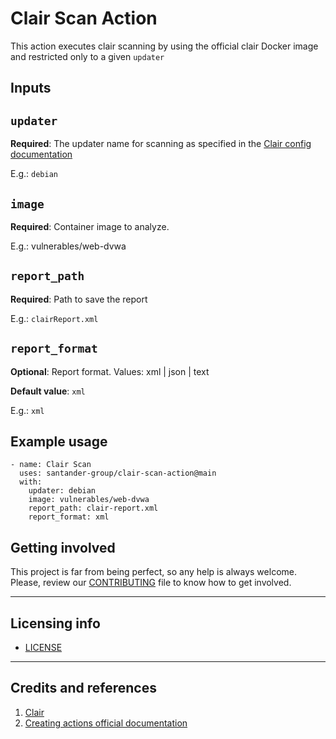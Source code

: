 # Clair Scan Action

This action executes clair scanning by using the official clair Docker image and
restricted only to a given `updater`

## Inputs

## `updater`

**Required**: The updater name for scanning as specified in the
[Clair config documentation](https://github.com/quay/clair/blob/main/Documentation/reference/config.md#updaterssets)

E.g.: `debian`

## `image`

**Required**: Container image to analyze.

E.g.: vulnerables/web-dvwa

## `report_path`

**Required**: Path to save the report

E.g.: `clairReport.xml`

## `report_format`

**Optional**: Report format. Values: xml | json | text

**Default value**: `xml`

E.g.: `xml`

## Example usage

    - name: Clair Scan
      uses: santander-group/clair-scan-action@main
      with:
        updater: debian
        image: vulnerables/web-dvwa
        report_path: clair-report.xml
        report_format: xml

## Getting involved

This project is far from being perfect, so any help is always welcome. Please,
review our [CONTRIBUTING](CONTRIBUTING.md) file to know how to get involved.

---

## Licensing info

* [LICENSE](LICENSE)

---

## Credits and references

1. [Clair](https://github.com/quay/clair)
2. [Creating actions official documentation](https://docs.github.com/en/actions/creating-actions)

